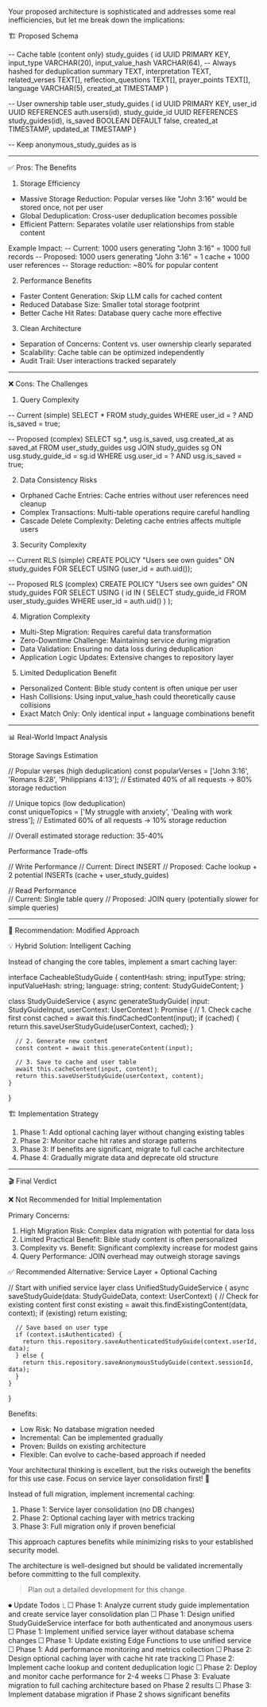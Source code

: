   Your proposed architecture is sophisticated and addresses some real inefficiencies, but let me break down the implications:

  🏗️ Proposed Schema

  -- Cache table (content only)
  study_guides (
    id UUID PRIMARY KEY,
    input_type VARCHAR(20),
    input_value_hash VARCHAR(64), -- Always hashed for deduplication
    summary TEXT,
    interpretation TEXT,
    related_verses TEXT[],
    reflection_questions TEXT[],
    prayer_points TEXT[],
    language VARCHAR(5),
    created_at TIMESTAMP
  )

  -- User ownership table
  user_study_guides (
    id UUID PRIMARY KEY,
    user_id UUID REFERENCES auth.users(id),
    study_guide_id UUID REFERENCES study_guides(id),
    is_saved BOOLEAN DEFAULT false,
    created_at TIMESTAMP,
    updated_at TIMESTAMP
  )

  -- Keep anonymous_study_guides as is

  ---
  ✅ Pros: The Benefits

  1. Storage Efficiency

  - Massive Storage Reduction: Popular verses like "John 3:16" would be stored once, not per user
  - Global Deduplication: Cross-user deduplication becomes possible
  - Efficient Pattern: Separates volatile user relationships from stable content

  Example Impact:
  -- Current: 1000 users generating "John 3:16" = 1000 full records
  -- Proposed: 1000 users generating "John 3:16" = 1 cache + 1000 user references
  -- Storage reduction: ~80% for popular content

  2. Performance Benefits

  - Faster Content Generation: Skip LLM calls for cached content
  - Reduced Database Size: Smaller total storage footprint
  - Better Cache Hit Rates: Database query cache more effective

  3. Clean Architecture

  - Separation of Concerns: Content vs. user ownership clearly separated
  - Scalability: Cache table can be optimized independently
  - Audit Trail: User interactions tracked separately

  ---
  ❌ Cons: The Challenges

  1. Query Complexity

  -- Current (simple)
  SELECT * FROM study_guides WHERE user_id = ? AND is_saved = true;

  -- Proposed (complex)
  SELECT sg.*, usg.is_saved, usg.created_at as saved_at
  FROM user_study_guides usg
  JOIN study_guides sg ON usg.study_guide_id = sg.id
  WHERE usg.user_id = ? AND usg.is_saved = true;

  2. Data Consistency Risks

  - Orphaned Cache Entries: Cache entries without user references need cleanup
  - Complex Transactions: Multi-table operations require careful handling
  - Cascade Delete Complexity: Deleting cache entries affects multiple users

  3. Security Complexity

  -- Current RLS (simple)
  CREATE POLICY "Users see own guides" ON study_guides
    FOR SELECT USING (user_id = auth.uid());

  -- Proposed RLS (complex)
  CREATE POLICY "Users see own guides" ON study_guides
    FOR SELECT USING (
      id IN (
        SELECT study_guide_id FROM user_study_guides
        WHERE user_id = auth.uid()
      )
    );

  4. Migration Complexity

  - Multi-Step Migration: Requires careful data transformation
  - Zero-Downtime Challenge: Maintaining service during migration
  - Data Validation: Ensuring no data loss during deduplication
  - Application Logic Updates: Extensive changes to repository layer

  5. Limited Deduplication Benefit

  - Personalized Content: Bible study content is often unique per user
  - Hash Collisions: Using input_value_hash could theoretically cause collisions
  - Exact Match Only: Only identical input + language combinations benefit

  ---
  📊 Real-World Impact Analysis

  Storage Savings Estimation

  // Popular verses (high deduplication)
  const popularVerses = ['John 3:16', 'Romans 8:28', 'Philippians 4:13'];
  // Estimated 40% of all requests → 80% storage reduction

  // Unique topics (low deduplication)  
  const uniqueTopics = ['My struggle with anxiety', 'Dealing with work stress'];
  // Estimated 60% of all requests → 10% storage reduction

  // Overall estimated storage reduction: 35-40%

  Performance Trade-offs

  // Write Performance
  // Current: Direct INSERT
  // Proposed: Cache lookup + 2 potential INSERTs (cache + user_study_guides)

  // Read Performance  
  // Current: Single table query
  // Proposed: JOIN query (potentially slower for simple queries)

  ---
  🎯 Recommendation: Modified Approach

  💡 Hybrid Solution: Intelligent Caching

  Instead of changing the core tables, implement a smart caching layer:

  interface CacheableStudyGuide {
    contentHash: string;
    inputType: string;
    inputValueHash: string;
    language: string;
    content: StudyGuideContent;
  }

  class StudyGuideService {
    async generateStudyGuide(
      input: StudyGuideInput,
      userContext: UserContext
    ): Promise<StudyGuideRecord> {
      // 1. Check cache first
      const cached = await this.findCachedContent(input);
      if (cached) {
        return this.saveUserStudyGuide(userContext, cached);
      }

      // 2. Generate new content
      const content = await this.generateContent(input);

      // 3. Save to cache and user table
      await this.cacheContent(input, content);
      return this.saveUserStudyGuide(userContext, content);
    }
  }

  🏗️ Implementation Strategy

  1. Phase 1: Add optional caching layer without changing existing tables
  2. Phase 2: Monitor cache hit rates and storage patterns
  3. Phase 3: If benefits are significant, migrate to full cache architecture
  4. Phase 4: Gradually migrate data and deprecate old structure

  ---
  🎬 Final Verdict

  ❌ Not Recommended for Initial Implementation

  Primary Concerns:
  1. High Migration Risk: Complex data migration with potential for data loss
  2. Limited Practical Benefit: Bible study content is often personalized
  3. Complexity vs. Benefit: Significant complexity increase for modest gains
  4. Query Performance: JOIN overhead may outweigh storage savings

  ✅ Recommended Alternative: Service Layer + Optional Caching

  // Start with unified service layer
  class UnifiedStudyGuideService {
    async saveStudyGuide(data: StudyGuideData, context: UserContext) {
      // Check for existing content first
      const existing = await this.findExistingContent(data, context);
      if (existing) return existing;

      // Save based on user type
      if (context.isAuthenticated) {
        return this.repository.saveAuthenticatedStudyGuide(context.userId, data);
      } else {
        return this.repository.saveAnonymousStudyGuide(context.sessionId, data);
      }
    }
  }

  Benefits:
  - Low Risk: No database migration needed
  - Incremental: Can be implemented gradually
  - Proven: Builds on existing architecture
  - Flexible: Can evolve to cache-based approach if needed

  Your architectural thinking is excellent, but the risks outweigh the benefits for this use case. Focus on service layer
  consolidation first! 🚀


  Instead of full migration, implement incremental caching:

  1. Phase 1: Service layer consolidation (no DB changes)
  2. Phase 2: Optional caching layer with metrics tracking
  3. Phase 3: Full migration only if proven beneficial

  This approach captures benefits while minimizing risks to your established security model.

  The architecture is well-designed but should be validated incrementally before committing to the full complexity.

> Plan out a detailed development for this change.

⏺ Update Todos
  ⎿ ☐ Phase 1: Analyze current study guide implementation and create service layer consolidation plan
     ☐ Phase 1: Design unified StudyGuideService interface for both authenticated and anonymous users
     ☐ Phase 1: Implement unified service layer without database schema changes
     ☐ Phase 1: Update existing Edge Functions to use unified service
     ☐ Phase 1: Add performance monitoring and metrics collection
     ☐ Phase 2: Design optional caching layer with cache hit rate tracking
     ☐ Phase 2: Implement cache lookup and content deduplication logic
     ☐ Phase 2: Deploy and monitor cache performance for 2-4 weeks
     ☐ Phase 3: Evaluate migration to full caching architecture based on Phase 2 results
     ☐ Phase 3: Implement database migration if Phase 2 shows significant benefits
